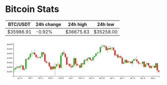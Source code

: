 # Bitcoin Stats

BTC/USDT|24h change|24h high|24h low|
|---|---|---|---|
|$35986.91|-0.92%|$36675.63|$35258.00|

<img src="./chart.svg">
